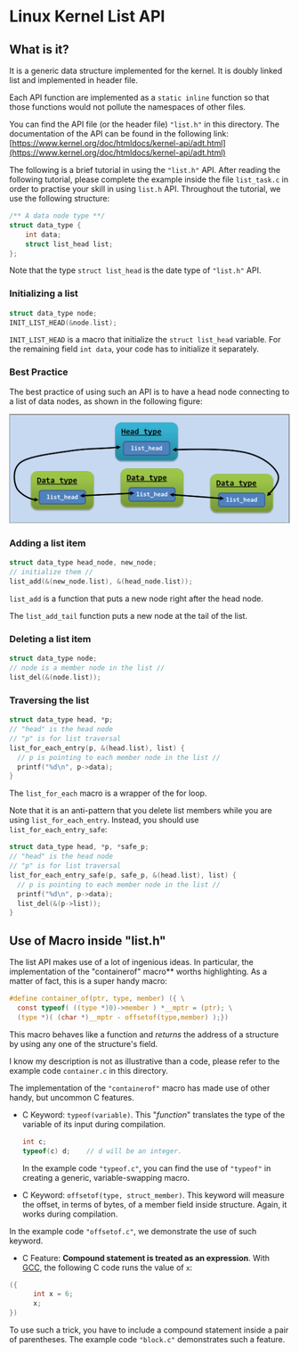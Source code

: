 # Linux Kernel List API

## What is it?

It is a generic data structure implemented for the kernel. It is doubly linked list and implemented in header file.

Each API function are implemented as a `static inline` function so that those functions would not pollute the namespaces of other files.

You can find the API file (or the header file) `"list.h"` in this directory. The documentation of the API can be found in the following link: [https://www.kernel.org/doc/htmldocs/kernel-api/adt.html](https://www.kernel.org/doc/htmldocs/kernel-api/adt.html)

The following is a brief tutorial in using the `"list.h"` API. After reading the following tutorial, please complete the example inside the file `list_task.c` in order to practise your skill in using `list.h` API. Throughout the tutorial, we use the following structure:

```c
/** A data node type **/
struct data_type {
	int data;
	struct list_head list;
};
```

Note that the type `struct list_head` is the date type of `"list.h"` API.

### Initializing a list

```c
struct data_type node;
INIT_LIST_HEAD(&node.list);
```
`INIT_LIST_HEAD` is a macro that initialize the `struct list_head` variable. For the remaining field `int data`, your code has to initialize it separately.

### Best Practice

The best practice of using such an API is to have a head node connecting to a list of data nodes, as shown in the following figure:

![List with a head node](list.png)

### Adding a list item

```c
struct data_type head_node, new_node;
// initialize them //
list_add(&(new_node.list), &(head_node.list));
```

`list_add` is a function that puts a new node right after the head node.

The `list_add_tail` function puts a new node at the tail of the list.

### Deleting a list item

```c
struct data_type node;
// node is a member node in the list //
list_del(&(node.list));
```

### Traversing the list

```c
struct data_type head, *p;
// "head" is the head node
// "p" is for list traversal
list_for_each_entry(p, &(head.list), list) {
  // p is pointing to each member node in the list //
  printf("%d\n", p->data);
}
```

The `list_for_each` macro is a wrapper of the for loop.

Note that it is an anti-pattern that you delete list members while you are using `list_for_each_entry`. Instead, you should use `list_for_each_entry_safe`:

```c
struct data_type head, *p, *safe_p;
// "head" is the head node
// "p" is for list traversal
list_for_each_entry_safe(p, safe_p, &(head.list), list) {
  // p is pointing to each member node in the list //
  printf("%d\n", p->data);
  list_del(&(p->list));
}
```

## Use of Macro inside "list.h"

The list API makes use of a lot of ingenious ideas. In particular, the implementation of the "containerof" macro** worths highlighting. As a matter of fact, this is a super handy macro:

  ```c
  #define container_of(ptr, type, member) ({ \
    const typeof( ((type *)0)->member ) *__mptr = (ptr); \
    (type *)( (char *)__mptr - offsetof(type,member) );})
  ```

  This macro behaves like a function and *returns* the address of a structure by using any one of the structure's field.

  I know my description is not as illustrative than a code, please refer to the example code `container.c` in this directory.

  The implementation of the `"containerof"` macro has made use of other handy, but uncommon C features.

  - C Keyword: `typeof(variable)`. This "*function*" translates the type of the variable of its input during compilation.
    ```c
    int c;
    typeof(c) d;    // d will be an integer.
    ```
    In the example code `"typeof.c"`, you can find the use of `"typeof"` in creating a generic, variable-swapping macro.

  - C Keyword: `offsetof(type, struct_member)`. This keyword will measure the offset, in terms of bytes, of a member field inside structure. Again, it works during compilation.

  In the example code `"offsetof.c"`, we demonstrate the use of such keyword.

  - C Feature: **Compound statement is treated as an expression**. With [GCC](http://gcc.gnu.org/onlinedocs/gcc/Statement-Exprs.html), the following C code runs the value of `x`:
  ```c
  ({
        int x = 6;
        x;
  })
  ```
  To use such a trick, you have to include a compound statement inside a pair of parentheses. The example code `"block.c"` demonstrates such a feature.
